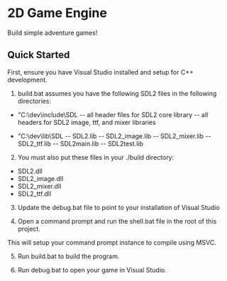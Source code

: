 # 2D Game Engine

Build simple adventure games!

## Quick Started

First, ensure you have Visual Studio installed and setup for C++ development.

1. build.bat assumes you have the following SDL2 files in the following directories:

- "C:\dev\include\SDL
-- all header files for SDL2 core library
-- all headers for SDL2 image, ttf, and mixer libraries

* "C:\dev\lib\SDL
-- SDL2.lib
-- SDL2_image.lib
-- SDL2_mixer.lib
-- SDL2_ttf.lib
-- SDL2main.lib
-- SDL2test.lib

2. You must also put these files in your ./build directory:

- SDL2.dll
- SDL2_image.dll
- SDL2_mixer.dll
- SDL2_ttf.dll

3. Update the debug.bat file to point to your installation of Visual Studio

4. Open a command prompt and run the shell.bat file in the root of this project.

This will setup your command prompt instance to compile using MSVC.

5. Run build.bat to build the program.

6. Run debug.bat to open your game in Visual Studio.



